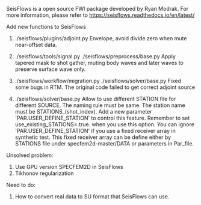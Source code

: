SeisFlows is a open source FWI package developed by Ryan Modrak.
For more information, please refer to https://seisflows.readthedocs.io/en/latest/

Add new functions to SeisFlows

1. ./seisflows/plugins/adjoint.py 
Envelope, avoid divide zero when mute near-offset data.

2. ./seisflows/tools/signal.py
./seisflows/preprocess/base.py
Apply tapered mask to shot gather, muting body waves and later waves to preserve surface wave only.

3. ./seisflows/workflow/migration.py
./seisflows/solver/base.py
Fixed some bugs in RTM. The original code failed to get correct adjoint source

4. ./seisflows/solver/base.py
Allow to use different STATION file for different SOURCE. The naming rule must be same. The station name must be STATIONS_(shot_index).
Add a new parameter 'PAR.USER_DEFINE_STATION' to control this feature. Remember to set use_existing_STATIONS=.true. when you use this option. 
You can ignore 'PAR.USER_DEFINE_STATION' if you use a fixed receiver array in synthetic test. This fixed receiver array can be define either by STATIONS file under specfem2d-master/DATA or parameters in Par_file.


Unsolved problem:
1. Use GPU version SPECFEM2D in SeisFlows
2. Tikhonov regularization

Need to do:
1. How to convert real data to SU format that SeisFlows can use.
